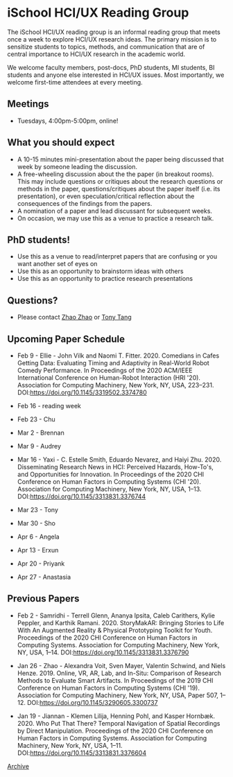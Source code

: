 # iSchool HCI/UX Reading Group

The iSchool HCI/UX reading group is an informal reading group that meets once a week to explore HCI/UX research ideas. The primary mission is to sensitize students to topics, methods, and communication that are of central importance to HCI/UX research in the academic world.

We welcome faculty members, post-docs, PhD students, MI students, BI students and anyone else interested in HCI/UX issues. Most importantly, we welcome first-time attendees at every meeting.

## Meetings
* Tuesdays, 4:00pm-5:00pm, online!

## What you should expect
* A 10-15 minutes mini-presentation about the paper being discussed that week by someone leading the discussion.
* A free-wheeling discussion about the the paper (in breakout rooms). This may include questions or critiques about the research questions or methods in the paper, questions/critiques about the paper itself (i.e. its presentation), or even speculation/critical reflection about the consequences of the findings from the papers.
* A nomination of a paper and lead discussant for subsequent weeks.
* On occasion, we may use this as a venue to practice a research talk.

## PhD students!
* Use this as a venue to read/interpret papers that are confusing or you want another set of eyes on
* Use this as an opportunity to brainstorm ideas with others
* Use this as an opportunity to practice research presentations

## Questions?
* Please contact [Zhao Zhao](mailto:zhao.zhao@utoronto.ca) or [Tony Tang](https://ischool.utoronto.ca/profile/tony-tang/) 

## Upcoming Paper Schedule

* Feb 9 - Ellie - John Vilk and Naomi T. Fitter. 2020. Comedians in Cafes Getting Data: Evaluating Timing and Adaptivity in Real-World Robot Comedy Performance. In Proceedings of the 2020 ACM/IEEE International Conference on Human-Robot Interaction (HRI '20). Association for Computing Machinery, New York, NY, USA, 223–231. DOI:https://doi.org/10.1145/3319502.3374780

* Feb 16 - reading week

* Feb 23 - Chu

* Mar 2 - Brennan

* Mar 9 - Audrey

* Mar 16 - Yaxi - C. Estelle Smith, Eduardo Nevarez, and Haiyi Zhu. 2020. Disseminating Research News in HCI: Perceived Hazards, How-To's, and Opportunities for Innovation. In Proceedings of the 2020 CHI Conference on Human Factors in Computing Systems (CHI '20). Association for Computing Machinery, New York, NY, USA, 1–13. DOI:https://doi.org/10.1145/3313831.3376744

* Mar 23 - Tony

* Mar 30 - Sho

* Apr 6 - Angela

* Apr 13 - Erxun

* Apr 20 - Priyank

* Apr 27 - Anastasia




## Previous Papers

* Feb 2 - Samridhi - Terrell Glenn, Ananya Ipsita, Caleb Carithers, Kylie Peppler, and Karthik Ramani. 2020. StoryMakAR: Bringing Stories to Life With An Augmented Reality & Physical Prototyping Toolkit for Youth. Proceedings of the 2020 CHI Conference on Human Factors in Computing Systems. Association for Computing Machinery, New York, NY, USA, 1–14. DOI:https://doi.org/10.1145/3313831.3376790


* Jan 26 - Zhao - Alexandra Voit, Sven Mayer, Valentin Schwind, and Niels Henze. 2019. Online, VR, AR, Lab, and In-Situ: Comparison of Research Methods to Evaluate Smart Artifacts. In Proceedings of the 2019 CHI Conference on Human Factors in Computing Systems (CHI '19). Association for Computing Machinery, New York, NY, USA, Paper 507, 1–12. DOI:https://doi.org/10.1145/3290605.3300737

* Jan 19 - Jiannan - Klemen Lilija, Henning Pohl, and Kasper Hornbæk. 2020. Who Put That There? Temporal Navigation of Spatial Recordings by Direct Manipulation. Proceedings of the 2020 CHI Conference on Human Factors in Computing Systems. Association for Computing Machinery, New York, NY, USA, 1–11. DOI:https://doi.org/10.1145/3313831.3376604


[Archive](archive.md)
